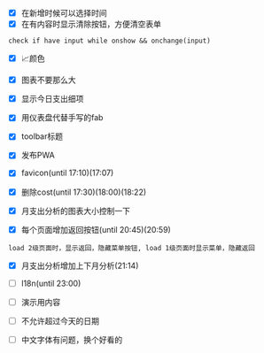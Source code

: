 - [X] 在新增时候可以选择时间
- [X] 在有内容时显示清除按钮，方便清空表单
```
check if have input while onshow && onchange(input)
```
- [X] 📈颜色
- [X] 图表不要那么大
- [X] 显示今日支出细项
- [X] 用仪表盘代替手写的fab
- [X] toolbar标题
- [X] 发布PWA

- [X] favicon(until 17:10)(17:07)
- [X] 删除cost(until 17:30)(18:00)(18:22)
- [X] 月支出分析的图表大小控制一下
- [X] 每个页面增加返回按钮(until 20:45)(20:59)
```
load 2级页面时，显示返回，隐藏菜单按钮, load 1级页面时显示菜单，隐藏返回
```
- [X] 月支出分析增加上下月分析(21:14)
- [ ] l18n(until 23:00)

- [ ] 演示用内容
- [ ] 不允许超过今天的日期
- [ ] 中文字体有问题，换个好看的